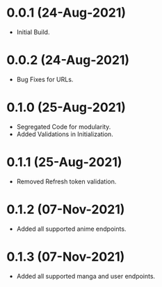 # 0.0.1 (24-Aug-2021)

* Initial Build.

# 0.0.2 (24-Aug-2021)

* Bug Fixes for URLs.

# 0.1.0 (25-Aug-2021)

* Segregated Code for modularity.
* Added Validations in Initialization.

# 0.1.1 (25-Aug-2021)

* Removed Refresh token validation.

# 0.1.2 (07-Nov-2021)

* Added all supported anime endpoints.

# 0.1.3 (07-Nov-2021)

* Added all supported manga and user endpoints.